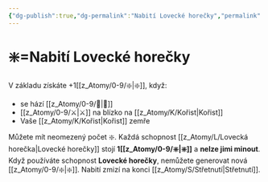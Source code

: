 ```yaml
---
{"dg-publish":true,"dg-permalink":"Nabití Lovecké horečky","permalink":"/Nabití Lovecké horečky/"}
---
```


# ❇️=Nabití Lovecké horečky
V základu získáte +1[[z_Atomy/0-9/❇️\|❇️]], když:
- se hází [[z_Atomy/0-9/🏁\|🏁]]
- [[z_Atomy/0-9/⚔️\|⚔️]] na blízko na [[z_Atomy/K/Kořist\|Kořist]] 
- Vaše [[z_Atomy/K/Kořist\|Kořist]] zemře

Můžete mít neomezený počet ❇️. 
Každá schopnost [[z_Atomy/L/Lovecká horečka\|Lovecké horečky]] stojí **1[[z_Atomy/0-9/❇️\|❇️]]** a **nelze jimi minout**.
Když používáte schopnost **Lovecké horečky**, nemůžete generovat nová [[z_Atomy/0-9/❇️\|❇️]]. 
Nabití zmizí na konci [[z_Atomy/S/Střetnutí\|Střetnutí]].